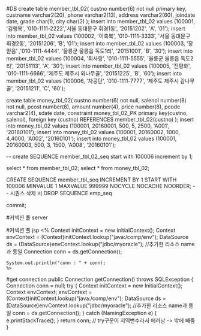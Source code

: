 #DB
create table member_tbl_02(
    custno number(6) not null primary key,
    custname varchar2(20),
    phone varchar2(13),
    address varchar2(60),
    joindate date,
    grade char(1),
    city char(2)
);
insert into member_tbl_02 values
(100001, '김행복', '010-1111-2222','서울 동대문구 휘경1동', '20151202', 'A', '01');
insert into member_tbl_02 values
(100002, '이축복', '010-1111-3333', '서울 동대문구 휘경2동', '20151206', 'B', '01');
insert into member_tbl_02 values
(100003, '장믿음' ,'010-1111-4444', '울릉군 울릉읍 독도1리', '20151001', 'B', '30');
insert into member_tbl_02 values
(100004, '최사랑', '010-1111-5555', '울릉군 울릉읍 독도2리', '20151113', 'A', '30');
insert into member_tbl_02 values
(100005, '진평화', '010-1111-6666', '제주도 제주시 외나무골', '20151225', 'B', '60');
insert into member_tbl_02 values
(100006, '차공단', '010-1111-7777', '제주도 제주시 감나무골', '20151211', 'C', '60');

create table money_tbl_02(
    custno number(6) not null,
    salenol number(8) not null,
    pcost number(8),
    amount number(4),
    price number(8),
    pcode varchar2(4),
    sdate date,
    constraint money_tbl_02_PK primary key(custno, salenol),
    foreign key (custno) REFERENCES member_tbl_02(custno)
);
insert into money_tbl_02 values
(100001, 20160001, 500, 5, 2500, 'A001', '20160101');
insert into money_tbl_02 values
(100001, 20160002, 1000, 4,4000, 'A002', '20160101');
insert into money_tbl_02 values
(100001, 20160003, 500, 3, 1500, 'A008', '20160101');

-- create SEQUENCE member_tbl_02_seq start with 100006 increment by 1;

select * from member_tbl_02;
select * from money_tbl_02;

CREATE SEQUENCE member_tbl_seq
       INCREMENT BY 1
       START WITH 100006
       MINVALUE 1
       MAXVALUE 999999
       NOCYCLE
       NOCACHE
       NOORDER;
-- 시퀀스 삭제 시 DROP SEQUENCE emp_seq

commit;

#커넥션 풀 server
<Resource name="jdbc/myoracle" auth="Container"
              type="javax.sql.DataSource" driverClassName="oracle.jdbc.OracleDriver"
              url="jdbc:oracle:thin:@127.0.0.1:1521:xe"
              username="scott" password="tiger" maxTotal="20" maxIdle="10"
              maxWaitMillis="-1"/>
              
#커넥션 풀 jsp
<%
	Context initContext = new InitialContext();
	Context envContext  = (Context)initContext.lookup("java:/comp/env");
	DataSource ds = (DataSource)envContext.lookup("jdbc/myoracle"); //추가한 리소스 name과 동일
	Connection conn = ds.getConnection();
	
	System.out.println("conn : " + conn);
	%>

#get connection
		public Connection getConnection() throws SQLException {
			Connection conn = null;
			try {
				Context initContext = new InitialContext();
				Context envContext;
				envContext = (Context)initContext.lookup("java:/comp/env");
				DataSource ds = (DataSource)envContext.lookup("jdbc/myoracle"); //추가한 리소스 name과 동일
				conn = ds.getConnection();
			} catch (NamingException e) {
				e.printStackTrace();
			}
			return conn; // try구문이 지역변수라서 에러남 -> 밖에 빼줌
		}
